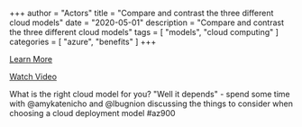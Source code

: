 +++
author = "Actors"
title = "Compare and contrast the three different cloud models"
date = "2020-05-01"
description = "Compare and contrast the three different cloud models"
tags = [
    "models",
    "cloud computing"
]
categories = [
    "azure",
    "benefits"
]
+++

[Learn More](https://docs.microsoft.com/learn/modules/principles-cloud-computing/3c-capex-vs-opex?WT.mc_id=snackable-social-cxa)

[Watch Video](https://twitter.com/i/status/1258411264532901892)

What is the right cloud model for you? "Well it depends" - spend some time with @amykatenicho and @lbugnion discussing the things to consider when choosing a cloud deployment model #az900
